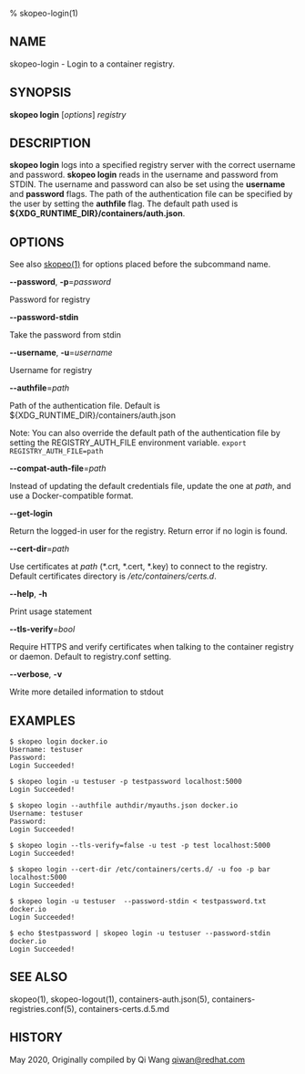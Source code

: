 % skopeo-login(1)

## NAME
skopeo\-login - Login to a container registry.

## SYNOPSIS
**skopeo login** [*options*] _registry_

## DESCRIPTION
**skopeo login** logs into a specified registry server with the correct username
and password. **skopeo login** reads in the username and password from STDIN.
The username and password can also be set using the **username** and **password** flags.
The path of the authentication file can be specified by the user by setting the **authfile**
flag. The default path used is **${XDG\_RUNTIME\_DIR}/containers/auth.json**.

## OPTIONS

See also [skopeo(1)](skopeo.1.md) for options placed before the subcommand name.

**--password**, **-p**=*password*

Password for registry

**--password-stdin**

Take the password from stdin

**--username**, **-u**=*username*

Username for registry

**--authfile**=*path*

Path of the authentication file. Default is ${XDG\_RUNTIME\_DIR}/containers/auth.json

Note: You can also override the default path of the authentication file by setting the REGISTRY\_AUTH\_FILE
environment variable. `export REGISTRY_AUTH_FILE=path`

**--compat-auth-file**=*path*

Instead of updating the default credentials file, update the one at *path*, and use a Docker-compatible format.

**--get-login**

Return the logged-in user for the registry. Return error if no login is found.

**--cert-dir**=*path*

Use certificates at *path* (\*.crt, \*.cert, \*.key) to connect to the registry.
Default certificates directory is _/etc/containers/certs.d_.

**--help**, **-h**

Print usage statement

**--tls-verify**=_bool_

Require HTTPS and verify certificates when talking to the container registry or daemon. Default to registry.conf setting.

**--verbose**, **-v**

Write more detailed information to stdout

## EXAMPLES

```console
$ skopeo login docker.io
Username: testuser
Password:
Login Succeeded!
```

```console
$ skopeo login -u testuser -p testpassword localhost:5000
Login Succeeded!
```

```console
$ skopeo login --authfile authdir/myauths.json docker.io
Username: testuser
Password:
Login Succeeded!
```

```console
$ skopeo login --tls-verify=false -u test -p test localhost:5000
Login Succeeded!
```

```console
$ skopeo login --cert-dir /etc/containers/certs.d/ -u foo -p bar localhost:5000
Login Succeeded!
```

```console
$ skopeo login -u testuser  --password-stdin < testpassword.txt docker.io
Login Succeeded!
```

```console
$ echo $testpassword | skopeo login -u testuser --password-stdin docker.io
Login Succeeded!
```

## SEE ALSO
skopeo(1), skopeo-logout(1), containers-auth.json(5), containers-registries.conf(5), containers-certs.d.5.md

## HISTORY
May 2020, Originally compiled by Qi Wang <qiwan@redhat.com>
